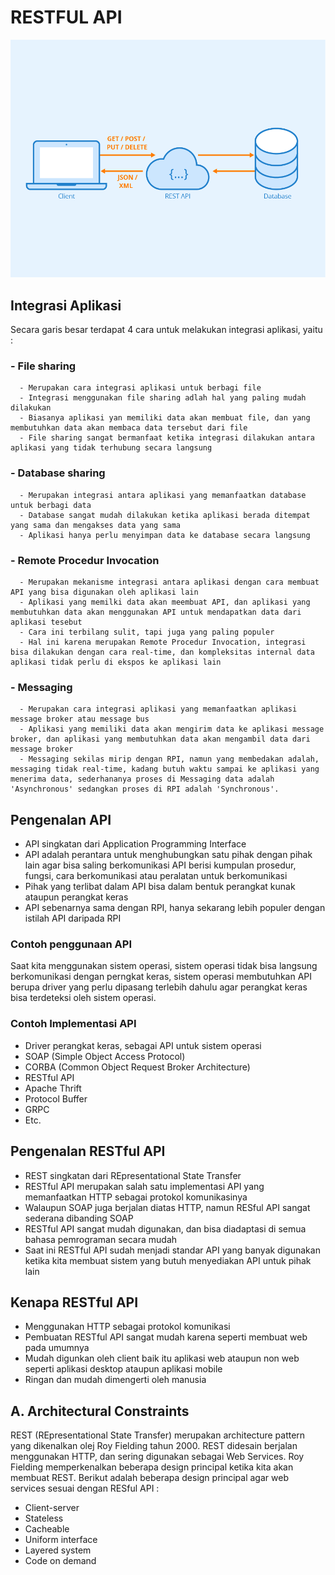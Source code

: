 # RESTFUL API
![alt text](./images/rest-api.png "Restful API Architecture")
## Integrasi Aplikasi
Secara garis besar terdapat 4 cara untuk melakukan integrasi aplikasi, yaitu :
  ### - File sharing
      - Merupakan cara integrasi aplikasi untuk berbagi file
      - Integrasi menggunakan file sharing adlah hal yang paling mudah dilakukan
      - Biasanya aplikasi yan memiliki data akan membuat file, dan yang membutuhkan data akan membaca data tersebut dari file
      - File sharing sangat bermanfaat ketika integrasi dilakukan antara aplikasi yang tidak terhubung secara langsung
  
  ### - Database sharing
      - Merupakan integrasi antara aplikasi yang memanfaatkan database untuk berbagi data 
      - Database sangat mudah dilakukan ketika aplikasi berada ditempat yang sama dan mengakses data yang sama
      - Aplikasi hanya perlu menyimpan data ke database secara langsung
  
  ### - Remote Procedur Invocation
      - Merupakan mekanisme integrasi antara aplikasi dengan cara membuat API yang bisa digunakan oleh aplikasi lain
      - Aplikasi yang memilki data akan meembuat API, dan aplikasi yang membutuhkan data akan menggunakan API untuk mendapatkan data dari aplikasi tesebut
      - Cara ini terbilang sulit, tapi juga yang paling populer
      - Hal ini karena merupakan Remote Procedur Invocation, integrasi bisa dilakukan dengan cara real-time, dan kompleksitas internal data aplikasi tidak perlu di ekspos ke aplikasi lain

  ### - Messaging
      - Merupakan cara integrasi aplikasi yang memanfaatkan aplikasi message broker atau message bus
      - Aplikasi yang memiliki data akan mengirim data ke aplikasi message broker, dan aplikasi yang membutuhkan data akan mengambil data dari message broker
      - Messaging sekilas mirip dengan RPI, namun yang membedakan adalah, messaging tidak real-time, kadang butuh waktu sampai ke aplikasi yang menerima data, sederhananya proses di Messaging data adalah 'Asynchronous' sedangkan proses di RPI adalah 'Synchronous'.

## Pengenalan API
  - API singkatan dari Application Programming Interface
  - API adalah perantara untuk menghubungkan satu pihak dengan pihak lain agar bisa saling berkomunikasi
  API berisi kumpulan prosedur, fungsi, cara berkomunikasi atau peralatan untuk berkomunikasi
  - Pihak yang terlibat dalam API bisa dalam bentuk perangkat kunak ataupun perangkat keras
  - API sebenarnya sama dengan RPI, hanya sekarang lebih populer dengan istilah API daripada RPI
  
  ### Contoh penggunaan API 
  Saat kita menggunakan sistem operasi, sistem operasi tidak bisa langsung berkomunikasi dengan perngkat keras, sistem operasi membutuhkan API berupa driver yang perlu dipasang terlebih dahulu agar perangkat keras bisa terdeteksi oleh sistem operasi.

  ### Contoh Implementasi API
  - Driver perangkat keras, sebagai API untuk sistem operasi
  - SOAP (Simple Object Access Protocol)
  - CORBA (Common Object Request Broker Architecture)
  - RESTful API
  - Apache Thrift
  - Protocol Buffer
  - GRPC
  - Etc.

## Pengenalan RESTful API
  - REST singkatan dari REpresentational State Transfer
  - RESTful API merupakan salah satu implementasi API yang memanfaatkan HTTP sebagai protokol komunikasinya
  - Walaupun SOAP juga berjalan diatas HTTP, namun RESful API sangat sederana dibanding SOAP
  - RESTful API sangat mudah digunakan, dan bisa diadaptasi di semua bahasa pemrograman secara mudah 
  - Saat ini RESTful API sudah menjadi standar API yang banyak digunakan ketika kita membuat sistem yang butuh menyediakan API untuk pihak lain

## Kenapa RESTful API
  - Menggunakan HTTP sebagai protokol komunikasi
  - Pembuatan RESTful API sangat mudah karena seperti membuat web pada umumnya
  - Mudah digunkan oleh client baik itu aplikasi web ataupun non web seperti aplikasi desktop ataupun aplikasi mobile
  - Ringan dan mudah dimengerti oleh manusia

## A. Architectural Constraints
  REST (REpresentational State Transfer) merupakan architecture pattern yang dikenalkan olej Roy Fielding tahun 2000. REST didesain berjalan menggunakan HTTP, dan sering digunakan sebagai Web Services. Roy Fielding memperkenalkan beberapa design principal ketika kita akan membuat REST. Berikut adalah beberapa design principal agar web services sesuai dengan RESful API :
  - Client-server
  - Stateless
  - Cacheable
  - Uniform interface
  - Layered system
  - Code on demand